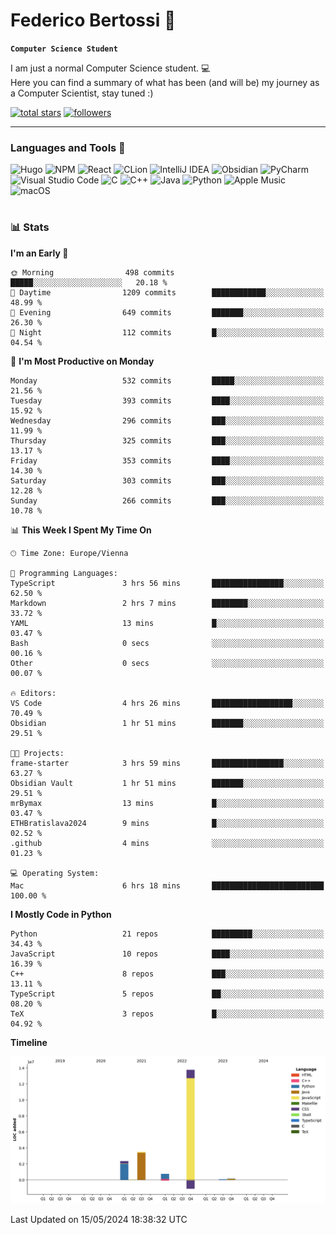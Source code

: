 # Federico Bertossi 🚀

**`Computer Science Student`**

[//]: # (Thanks to @ForrestKnight for the inspiration.)

<!-- TODO: Insert a banner image -->

I am just a normal Computer Science student. 💻 </br>
Here you can find a summary of what has been (and will be) my journey as a Computer Scientist, stay tuned :)

   <p>
      <a href="https://github.com/mrBymax?tab=repositories&sort=stargazers">
         <img alt="total stars" title="Total stars on GitHub" src="https://custom-icon-badges.demolab.com/github/stars/mrBymax?color=55960c&style=for-the-badge&labelColor=488207&logo=star"/></a>
<a href="https://github.com/mrBymax?tab=followers">
         <img alt="followers" title="Follow me on Github" src="https://custom-icon-badges.demolab.com/github/followers/mrBymax?color=236ad3&labelColor=1155ba&style=for-the-badge&logo=person-add&label=Follow&logoColor=white"/></a>
   </p>

---

<!-- TODO: Insert a GIF -->
### Languages and Tools 🧰

<!-- TODO: Change it with shields -->
![Hugo](https://img.shields.io/badge/Hugo-black.svg?style=for-the-badge&logo=Hugo)
![NPM](https://img.shields.io/badge/NPM-%23CB3837.svg?style=for-the-badge&logo=npm&logoColor=white)
![React](https://img.shields.io/badge/react-%2320232a.svg?style=for-the-badge&logo=react&logoColor=%2361DAFB)
![CLion](https://img.shields.io/badge/CLion-black?style=for-the-badge&logo=clion&logoColor=white)
![IntelliJ IDEA](https://img.shields.io/badge/IntelliJIDEA-000000.svg?style=for-the-badge&logo=intellij-idea&logoColor=white)
![Obsidian](https://img.shields.io/badge/Obsidian-%23483699.svg?style=for-the-badge&logo=obsidian&logoColor=white)
![PyCharm](https://img.shields.io/badge/pycharm-143?style=for-the-badge&logo=pycharm&logoColor=black&color=black&labelColor=green)
![Visual Studio Code](https://img.shields.io/badge/Visual%20Studio%20Code-0078d7.svg?style=for-the-badge&logo=visual-studio-code&logoColor=white)
![C](https://img.shields.io/badge/c-%2300599C.svg?style=for-the-badge&logo=c&logoColor=white)
![C++](https://img.shields.io/badge/c++-%2300599C.svg?style=for-the-badge&logo=c%2B%2B&logoColor=white)
![Java](https://img.shields.io/badge/java-%23ED8B00.svg?style=for-the-badge&logo=openjdk&logoColor=white)
![Python](https://img.shields.io/badge/python-3670A0?style=for-the-badge&logo=python&logoColor=ffdd54)
![Apple Music](https://img.shields.io/badge/Apple_Music-9933CC?style=for-the-badge&logo=apple-music&logoColor=white)
![macOS](https://img.shields.io/badge/mac%20os-000000?style=for-the-badge&logo=macos&logoColor=F0F0F0)


#

### 📊 Stats

<!-- ![My GitHub stats](https://github-readme-stats.vercel.app/api?username=mrBymax&show_icons=true&theme=dracula) -->


<!--START_SECTION:waka-->
**I'm an Early 🐤** 

```text
🌞 Morning                498 commits         █████░░░░░░░░░░░░░░░░░░░░   20.18 % 
🌆 Daytime                1209 commits        ████████████░░░░░░░░░░░░░   48.99 % 
🌃 Evening                649 commits         ███████░░░░░░░░░░░░░░░░░░   26.30 % 
🌙 Night                  112 commits         █░░░░░░░░░░░░░░░░░░░░░░░░   04.54 % 
```
📅 **I'm Most Productive on Monday** 

```text
Monday                   532 commits         █████░░░░░░░░░░░░░░░░░░░░   21.56 % 
Tuesday                  393 commits         ████░░░░░░░░░░░░░░░░░░░░░   15.92 % 
Wednesday                296 commits         ███░░░░░░░░░░░░░░░░░░░░░░   11.99 % 
Thursday                 325 commits         ███░░░░░░░░░░░░░░░░░░░░░░   13.17 % 
Friday                   353 commits         ████░░░░░░░░░░░░░░░░░░░░░   14.30 % 
Saturday                 303 commits         ███░░░░░░░░░░░░░░░░░░░░░░   12.28 % 
Sunday                   266 commits         ███░░░░░░░░░░░░░░░░░░░░░░   10.78 % 
```


📊 **This Week I Spent My Time On** 

```text
🕑︎ Time Zone: Europe/Vienna

💬 Programming Languages: 
TypeScript               3 hrs 56 mins       ████████████████░░░░░░░░░   62.50 % 
Markdown                 2 hrs 7 mins        ████████░░░░░░░░░░░░░░░░░   33.72 % 
YAML                     13 mins             █░░░░░░░░░░░░░░░░░░░░░░░░   03.47 % 
Bash                     0 secs              ░░░░░░░░░░░░░░░░░░░░░░░░░   00.16 % 
Other                    0 secs              ░░░░░░░░░░░░░░░░░░░░░░░░░   00.07 % 

🔥 Editors: 
VS Code                  4 hrs 26 mins       ██████████████████░░░░░░░   70.49 % 
Obsidian                 1 hr 51 mins        ███████░░░░░░░░░░░░░░░░░░   29.51 % 

🐱‍💻 Projects: 
frame-starter            3 hrs 59 mins       ████████████████░░░░░░░░░   63.27 % 
Obsidian Vault           1 hr 51 mins        ███████░░░░░░░░░░░░░░░░░░   29.51 % 
mrBymax                  13 mins             █░░░░░░░░░░░░░░░░░░░░░░░░   03.47 % 
ETHBratislava2024        9 mins              █░░░░░░░░░░░░░░░░░░░░░░░░   02.52 % 
.github                  4 mins              ░░░░░░░░░░░░░░░░░░░░░░░░░   01.23 % 

💻 Operating System: 
Mac                      6 hrs 18 mins       █████████████████████████   100.00 % 
```

**I Mostly Code in Python** 

```text
Python                   21 repos            █████████░░░░░░░░░░░░░░░░   34.43 % 
JavaScript               10 repos            ████░░░░░░░░░░░░░░░░░░░░░   16.39 % 
C++                      8 repos             ███░░░░░░░░░░░░░░░░░░░░░░   13.11 % 
TypeScript               5 repos             ██░░░░░░░░░░░░░░░░░░░░░░░   08.20 % 
TeX                      3 repos             █░░░░░░░░░░░░░░░░░░░░░░░░   04.92 % 
```



**Timeline**

![Lines of Code chart](https://raw.githubusercontent.com/mrBymax/mrBymax/main/assets/bar_graph.png)


 Last Updated on 15/05/2024 18:38:32 UTC
<!--END_SECTION:waka-->


[linkedin]: https://linkedin.com/federico-bertossi
[website]:  https://www.federicobertossi.com

</details>
